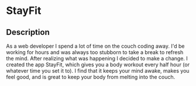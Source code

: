 # StayFit

## Description
As a web developer I spend a lot of time on the couch coding away. I'd be working for hours and was always too stubborn to take a break to refresh the mind. After realizing what was happening I decided to make a change. I created the app StayFit, which gives you a body workout every half hour (or whatever time you set it to). I find that it keeps your mind awake, makes you feel good, and is great to keep your body from melting into the couch.




